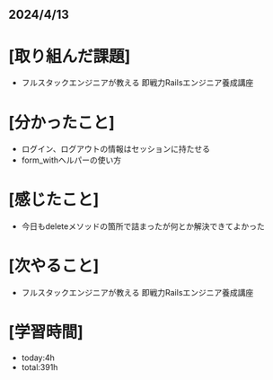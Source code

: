 ## 2024/4/13

# [取り組んだ課題]
- フルスタックエンジニアが教える 即戦力Railsエンジニア養成講座
# [分かったこと]
- ログイン、ログアウトの情報はセッションに持たせる
- form_withヘルパーの使い方
# [感じたこと]  
- 今日もdeleteメソッドの箇所で詰まったが何とか解決できてよかった
# [次やること]
- フルスタックエンジニアが教える 即戦力Railsエンジニア養成講座
# [学習時間]
- today:4h 
- total:391h

